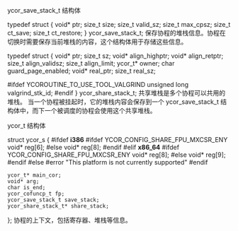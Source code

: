 ycor_save_stack_t 结构体

typedef struct {
    void* ptr;
    size_t size;
    size_t valid_sz;
    size_t max_cpsz;
    size_t ct_save;
    size_t ct_restore;
} ycor_save_stack_t;
保存协程的堆栈信息。协程在切换时需要保存当前堆栈的内容，这个结构体用于存储这些信息。

typedef struct {
    void* ptr;
    size_t sz;
    void* align_highptr;
    void* align_retptr;
    size_t align_validsz;
    size_t align_limit;
    ycor_t* owner;
    char guard_page_enabled;
    void* real_ptr;
    size_t real_sz;

#ifdef YCOROUTINE_TO_USE_TOOL_VALGRIND
    unsigned long valgrind_stk_id;
#endif
} ycor_share_stack_t;
共享堆栈是多个协程可以共用的堆栈。
当一个协程被挂起时，它的堆栈内容会保存到一个 ycor_save_stack_t 结构体中，而下一个被调度的协程会使用这个共享堆栈。


ycor_t 结构体

struct ycor_s {
#ifdef __i386__
    #ifdef YCOR_CONFIG_SHARE_FPU_MXCSR_ENY
        void* reg[6];
    #else
        void* reg[8];
    #endif
#elif __x86_64__
    #ifdef YCOR_CONFIG_SHARE_FPU_MXCSR_ENY
        void* reg[8];
    #else
        void* reg[9];
    #endif
#else
    #error "This platform is not currently supported"
#endif

    ycor_t* main_cor;
    void* arg;
    char is_end;
    ycor_cofuncp_t fp;
    ycor_save_stack_t save_stack;
    ycor_share_stack_t* share_stack;
};
协程的上下文，包括寄存器、堆栈等信息。

